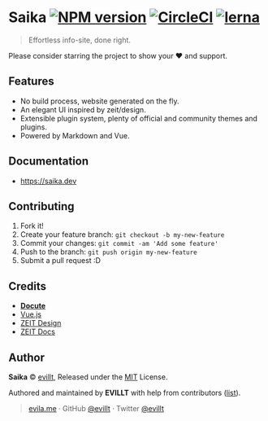 # Saika [![NPM version](https://badgen.net/npm/v/saika)](https://npmjs.com/package/saika) [![CircleCI](https://badgen.net/circleci/github/evillt/saika)](https://circleci.com/gh/evillt/saika/tree/master) [![lerna](https://badgen.net/badge/maintained%20with/lerna/cc00ff)](https://lerna.js.org)

> Effortless info-site, done right.

Please consider starring the project to show your ❤️ and support.

## Features

- No build process, website generated on the fly.
- An elegant UI inspired by zeit/design.
- Extensible plugin system, plenty of official and community themes and plugins.
- Powered by Markdown and Vue.

## Documentation

- https://saika.dev

## Contributing

1. Fork it!
2. Create your feature branch: `git checkout -b my-new-feature`
3. Commit your changes: `git commit -am 'Add some feature'`
4. Push to the branch: `git push origin my-new-feature`
5. Submit a pull request :D

## Credits

- [**Docute**](https://docute.org)
- [Vue.js](https://vuejs.org)
- [ZEIT Design](https://zeit.co/design)
- [ZEIT Docs](https://zeit.co/docs)

## Author

**Saika** © [evillt](https://github.com/evillt), Released under the [MIT](./LICENSE) License.

Authored and maintained by **EVILLT** with help from contributors ([list](https://github.com/evillt/saika/contributors)).

> [evila.me](https://evila.me) · GitHub [@evillt](https://github.com/evillt) · Twitter [@evillt](https://twitter.com/evillt)
